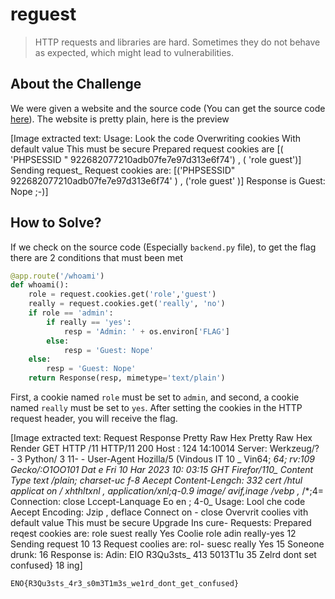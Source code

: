 # reguest
> HTTP requests and libraries are hard. Sometimes they do not behave as expected, which might lead to vulnerabilities.

## About the Challenge
We were given a website and the source code (You can get the source code [here](chall.zip)). The website is pretty plain, here is the preview


[Image extracted text: Usage:
Look
the
code
Overwriting
cookies
With
default value
This
must
be secure
Prepared
request
cookies
are
[( 'PHPSESSID "
922682077210adb07fe7e97d313e6f74') , ( 'role
guest')]
Sending request_
Request
cookies
are:
[('PHPSESSID"
922682077210adb07fe7e97d313e6f74' ) ,
('role
guest' )]
Response
is
Guest:
Nope
;-)]


## How to Solve?
If we check on the source code (Especially `backend.py` file), to get the flag there are 2 conditions that must been met

```python
@app.route('/whoami')
def whoami():
	role = request.cookies.get('role','guest')
	really = request.cookies.get('really', 'no')
	if role == 'admin':
		if really == 'yes':
			resp = 'Admin: ' + os.environ['FLAG']
		else:
			resp = 'Guest: Nope'
	else:
		resp = 'Guest: Nope'
	return Response(resp, mimetype='text/plain')
```

First, a cookie named `role` must be set to `admin`, and second, a cookie named `really` must be set to `yes`. After setting the cookies in the HTTP request header, you will receive the flag.


[Image extracted text: Request
Response
Pretty
Raw
Hex
Pretty
Raw
Hex
Render
GET
HTTP /11
HTTP/11
200
Host :
124
14:10014
Server:
Werkzeug/? -
3 Python/ 3
11- -
User-Agent
Hozilla/5
(Vindous
IT
10 _
Vin64;
*64;
rv:109
Gecko/:O1OO101
Dat e
Fri
10 Har
2023 10: 03:15
GHT
Firefor/110_
Content
Type
text /plain;
charset-uc f-8
Aecept
Content-Lengch:
332
cert /htul
applicat
on / xhthltxnl , application/xnl;q-0.9
image/ avif,inage /vebp ,* /*;4=
Connection:
close
Lccept-Lanquage
Eo
en ; 4-0_
Usage:
Lool
che
code
Aecept
Encoding:
Jzip ,
deflace
Connect
on -
close
Overvrit
coolies
vith
default
value
This
must
be
secure
Upgrade
Ins
cure-
Requests:
Prepared
reqest
cookies
are:
role
suest
really
Yes
Coolie
role
adin
really-yes
12 Sending
request
10
13
Request
coolies
are:
rol-
suesc
really
Yes
15
Soneone
drunk:
16
Response
is:
Adin:
EIO
R3Qu3sts_
413
5013T1u 35
Zelrd
dont
set
confused}
18
ing]


```
ENO{R3Qu3sts_4r3_s0m3T1m3s_we1rd_dont_get_confused}
```